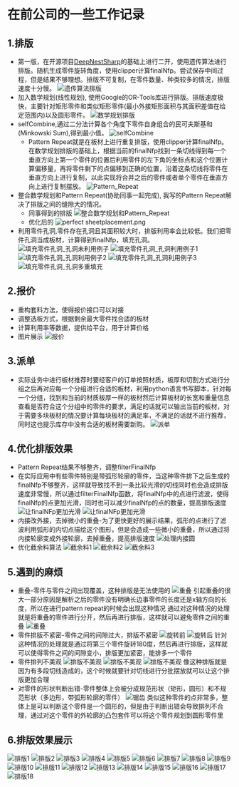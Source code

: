# 在前公司的一些工作记录


## 1.排版

 - 第一版，在开源项目[DeepNestSharp](https://github.com/9swampy/DeepNestSharp)的基础上进行二开，使用遗传算法进行排版。随机生成零件旋转角度，使用clipper计算finalNfp。尝试保存中间过程，但是结果不够理想。排版不可复制，在零件数量、种类较多的情况，排版速度十分慢。
  ![遗传算法排版](./imgs/遗传算法排版.png)
 - 加入数学规划(线性规划), 使用Google的OR-Tools库进行排版。排版速度极快，主要针对矩形零件和类似矩形零件(最小外接矩形面积与其面积差值在给定范围内)以及圆形零件。
  ![数学规划排版](./imgs/数学规划排版.png)
 - selfCombine,通过二分法计算各个角度下零件自身组合的民可夫斯基和(Minkowski Sum),得到最小值。
  ![selfCombine](./imgs/self_combine_process.png)
   - Pattern Repeat就是在板材上进行重复排版，使用clipper计算finalNfp。在数学规划排版的基础上，根据当前的finalNfp找到一条切线得到每一个垂直方向上第一个零件的位置后利用零件的左下角的坐标点和这个位置计算偏移量，再将零件剩下的点偏移到正确的位置，沿着这条切线将零件在垂直方向上进行复制，以此实现将合并之后的零件或者单个零件在垂直方向上进行复制摆放。
    ![Pattern_Repeat](./imgs/PatternRepeat.png)
 - 整合数学规划和Pattern Repeat(协助同事一起完成), 我写的Pattern Repeat解决了排版之间的缝隙大的情况。
   - 同事得到的排版
     ![整合数学规划和Pattern_Repeat](./imgs/整合数学规划和PatternRepeat.png)
   - 优化后的
   ![perfect sheetplacement.png](perfect%20sheetplacement.png)
 - 利用零件孔洞,零件存在孔洞且其面积较大时，排版利用率会比较低。我们把零件孔洞当成板材，计算得到finalNfp，填充孔洞。
  ![填充零件孔洞_孔洞未利用例子](./imgs/填充零件孔洞_孔洞未利用例子.png)
  ![填充零件孔洞_孔洞利用例子1](./imgs/填充零件孔洞_孔洞利用例子1.png)
  ![填充零件孔洞_孔洞利用例子2](./imgs/填充零件孔洞_孔洞利用例子2.png)
  ![填充零件孔洞_孔洞利用例子3](./imgs/填充零件孔洞_孔洞利用例子3.png)
  ![填充零件孔洞_孔洞多重填充](./imgs/填充零件孔洞_孔洞多重填充.png)
## 2.报价
 - 重构套料方法，使得报价接口可以对接
 - 调整选板方式，根据剩余最大零件找合适的板材
 - 计算利用率等数据，提供给平台，用于计算价格
 - 图片展示
  ![报价](./imgs/平台报价.png)
## 3.派单
 - 实际业务中进行板材推荐时要经客户的订单按照材质，板厚和切割方式进行分组之后再对应每一个分组进行合适的板材，利用python语言书写脚本，针对每一个分组，找到和当前的材质板厚一样的板材然后计算板材的长宽和重量信息查看是否符合这个分组中的零件的要求，满足的话就可以输出当前的板材，对于需要多块板材的情况要计算每块板材的满足率，不满足的话就不进行推荐，同时这也提示库存中没有合适的板材需要新购。
   ![派单](./imgs/推荐合适的板材.png)
## 4.优化排版效果
- Pattern Repeat结果不够整齐，调整filterFinalNfp
- 在实际应用中有些零件特别是带弧形轮廓的零件，当这种零件排下之后生成的finalNfp不够整齐，这样就导致找不到一条比较光滑的切线同时也会造成排版速度非常慢，所以通过filterFinalNfp函数，将finalNfp中的点进行滤波，使得finalNfp的点更加光滑，同时也可以减少finalNfp的点的数量，提高排版速度
  ![让finalNFp更加光滑](./imgs/filter之前.png) 
  ![让finalNFp更加光滑](./imgs/filter之后.png)
- 内接改外接，去掉微小的重叠-为了更快更好的展示结果，弧形的点进行了滤波利用弧形的内切点描绘这个图形，但是会造成一些微小的重叠，所以通过将内接轮廓变成外接轮廓，去掉重叠，提高排版速度
 ![处理内接圆](./imgs/内接变外切.png) 
- 优化截余料算法
  ![截余料1](./imgs/截余料1.png)
  ![截余料2](./imgs/截余料2.png)
  ![截余料3](./imgs/截余料3.png)
## 5.遇到的麻烦
 - 重叠-零件与零件之间出现覆盖，这种排版是无法使用的
  ![重叠](./imgs/重叠.png)
  引起重叠的很大一部分原因是解析之后的零件没有明确长边事零件的长度还是x轴方向的长度，所以在进行pattern repeat的时候会出现这种情况
  通过对这种情况的处理就是将重叠的零件进行分开，然后再进行排版，这样就可以避免零件之间的重叠
  ![重叠](./imgs/处理重叠.png)
 - 零件排版不紧密-零件之间的间隙过大，排版不紧密
  ![旋转前](./imgs/旋转前.png)
  ![旋转后](./imgs/旋转后.png)
  针对这种情况的处理就是通过将第三个零件旋转180度，然后再进行排版，这样就可以使得零件之间的间隙变小，排版更加紧密，能排多一个零件
 - 零件排列不美观
  ![排版不美观](./imgs/切线分段.png)
  ![排版不美观](./imgs/处理拍的不好看的问题.png)
  ![排版不美观](./imgs/处理结果.png)
  像这种排版就是因为有多段切线造成的，这个时候就要针对切线进行分批摆放就可以让这个排版更加合理
 - 对零件的形状判断出错-零件整体上会被分成规范形状（矩形，圆形）和不规范形状（多边形，带弧形轮廓的零件）
  ![锯齿](./imgs/锯齿.png)
  类似这种零件的点非常多，整体上是可以判断这个零件是一个圆形的，但是由于判断出错会导致排列不合理，通过对这个零件的外轮廓的凸包套件可以将这个零件规划到圆形零件里
## 6.排版效果展示
  ![排版1](./imgs/1.png)
  ![排版2](./imgs/2.png)
  ![排版3](./imgs/3.png)
  ![排版4](./imgs/4.png)
  ![排版5](./imgs/5.png)
  ![排版6](./imgs/6.png)
  ![排版7](./imgs/7.png)
  ![排版8](./imgs/8.png)
  ![排版9](./imgs/9.png)
  ![排版10](./imgs/10.png)
  ![排版11](./imgs/11.png)
  ![排版12](./imgs/12.png)
  ![排版13](./imgs/13.png)
  ![排版14](./imgs/14.png)
  ![排版15](./imgs/15.png)
  ![排版16](./imgs/16.png)
  ![排版17](./imgs/17.png)
  ![排版18](./imgs/18.png)
